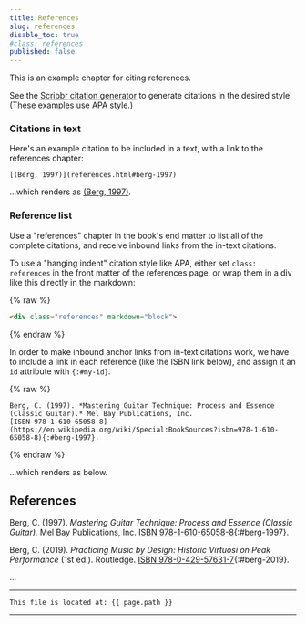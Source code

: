 ```yaml
---
title: References
slug: references
disable_toc: true
#class: references
published: false
---
```


This is an example chapter for citing references. 

See the [Scribbr citation generator](https://www.scribbr.com/citation/generator/) to generate citations in the desired style.
(These examples use APA style.)

### Citations in text

Here's an example citation to be included in a text, 
with a link to the references chapter:

```
[(Berg, 1997)](references.html#berg-1997)
```

...which renders as [(Berg, 1997)](references.html#berg-1997).

### Reference list

Use a "references" chapter in the book's end matter to list all of the complete citations,
and receive inbound links from the in-text citations.

To use a "hanging indent" citation style like APA,
either set `class: references` in the front matter of the references page,
or wrap them in a div like this directly in the markdown:

{% raw %}
```html
<div class="references" markdown="block">
```
{% endraw %}

In order to make inbound anchor links from in-text citations work,
we have to include a link in each reference (like the ISBN link below),
and assign it an `id` attribute with `{:#my-id}`.

{% raw %}
```
Berg, C. (1997). *Mastering Guitar Technique: Process and Essence (Classic Guitar).* Mel Bay Publications, Inc.
[ISBN 978-1-610-65058-8](https://en.wikipedia.org/wiki/Special:BookSources?isbn=978-1-610-65058-8){:#berg-1997}.
```
{% endraw %}

...which renders as below.

<div class="references" markdown="block">

## References


Berg, C. (1997). *Mastering Guitar Technique: Process and Essence (Classic Guitar).* Mel Bay Publications, Inc.
[ISBN 978-1-610-65058-8](https://en.wikipedia.org/wiki/Special:BookSources?isbn=978-1-610-65058-8){:#berg-1997}.

Berg, C. (2019). *Practicing Music by Design: Historic Virtuosi on Peak Performance* (1st ed.). Routledge.
[ISBN 978-0-429-57631-7](https://en.wikipedia.org/wiki/Special:BookSources?isbn=978-0-429-57631-7){:#berg-2019}.

...
</div>

---
```
This file is located at: {{ page.path }}
```
---
